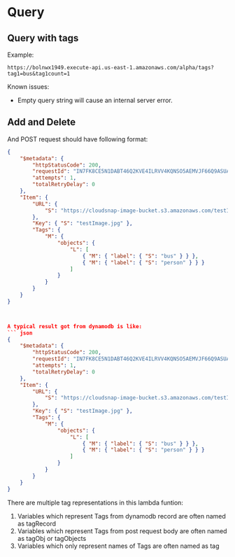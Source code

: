 # Query

## Query with tags

Example:

```
https://bolnwx1949.execute-api.us-east-1.amazonaws.com/alpha/tags?tag1=bus&tag1count=1
```

Known issues:
* Empty query string will cause an internal server error.

## Add and Delete


And POST request should have following format:

``` json
{
    "$metadata": {
        "httpStatusCode": 200,
        "requestId": "IN7FK8CE5N1DABT46Q2KVE4ILRVV4KQNSO5AEMVJF66Q9ASUAAJG",
        "attempts": 1,
        "totalRetryDelay": 0
    },
    "Item": {
        "URL": {
            "S": "https://cloudsnap-image-bucket.s3.amazonaws.com/testImage.jpg"
        },
        "Key": { "S": "testImage.jpg" },
        "Tags": {
            "M": {
                "objects": {
                    "L": [
                        { "M": { "label": { "S": "bus" } } },
                        { "M": { "label": { "S": "person" } } }
                    ]
                }
            }
        }
    }
}



A typical result got from dynamodb is like:
``` json
{
    "$metadata": {
        "httpStatusCode": 200,
        "requestId": "IN7FK8CE5N1DABT46Q2KVE4ILRVV4KQNSO5AEMVJF66Q9ASUAAJG",
        "attempts": 1,
        "totalRetryDelay": 0
    },
    "Item": {
        "URL": {
            "S": "https://cloudsnap-image-bucket.s3.amazonaws.com/testImage.jpg"
        },
        "Key": { "S": "testImage.jpg" },
        "Tags": {
            "M": {
                "objects": {
                    "L": [
                        { "M": { "label": { "S": "bus" } } },
                        { "M": { "label": { "S": "person" } } }
                    ]
                }
            }
        }
    }
}
```


There are multiple tag representations in this lambda funtion:

  1. Variables which represent Tags from dynamodb record are often named as tagRecord
  2. Variables which represent Tags from post request body are often named as tagObj or tagObjects
  3. Variables which only represent names of Tags are often named as tag

```